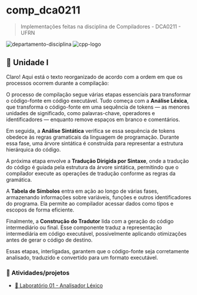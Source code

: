 # comp_dca0211

> Implementações feitas na disciplina de Compiladores - DCA0211 - UFRN

![departamento-disciplina](https://img.shields.io/badge/dca-Compiladores-blue?style=for-the-badge)
![cpp-logo](https://img.shields.io/badge/c++-grey?style=for-the-badge&logo=cpp&logoColor=white)

## 🚀 Unidade I

Claro! Aqui está o texto reorganizado de acordo com a ordem em que os processos ocorrem durante a compilação:

O processo de compilação segue várias etapas essenciais para transformar o código-fonte em código executável. Tudo começa com a **Análise Léxica**, que transforma o código-fonte em uma sequência de tokens — as menores unidades de significado, como palavras-chave, operadores e identificadores — enquanto remove espaços em branco e comentários.

Em seguida, a **Análise Sintática** verifica se essa sequência de tokens obedece às regras gramaticais da linguagem de programação. Durante essa fase, uma árvore sintática é construída para representar a estrutura hierárquica do código.

A próxima etapa envolve a **Tradução Dirigida por Sintaxe**, onde a tradução do código é guiada pela estrutura da árvore sintática, permitindo que o compilador execute as operações de tradução conforme as regras da gramática.

A **Tabela de Símbolos** entra em ação ao longo de várias fases, armazenando informações sobre variáveis, funções e outros identificadores do programa. Ela permite ao compilador acessar dados como tipos e escopos de forma eficiente.

Finalmente, a **Construção do Tradutor** lida com a geração do código intermediário ou final. Esse componente traduz a representação intermediária em código executável, possivelmente aplicando otimizações antes de gerar o código de destino.

Essas etapas, interligadas, garantem que o código-fonte seja corretamente analisado, traduzido e convertido para um formato executável.

### 🎯 Atividades/projetos
- [📌 Laboratório 01 - Analisador Léxico ](./uni1/lab1/analisador_lexico.md)